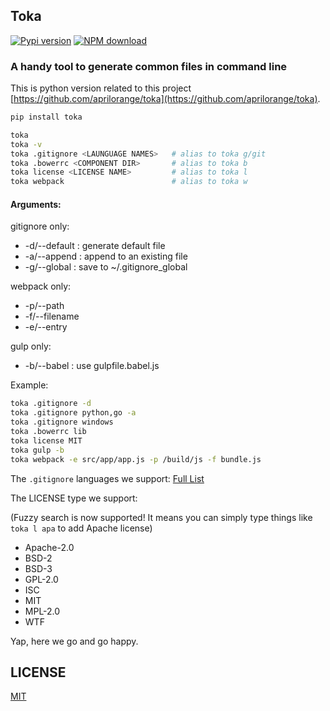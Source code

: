 ## Toka

[![Pypi version](https://img.shields.io/badge/pypi-v0.2.3.21-green.svg)](https://pypi.python.org/pypi/toka)
[![NPM download](https://img.shields.io/badge/download-v0.2.3.21-green.svg)](https://pypi.python.org/packages/source/t/toka/toka-0.2.3.21.tar.gz)

### A handy tool to generate common files in command line

This is python version related to this project [https://github.com/aprilorange/toka](https://github.com/aprilorange/toka).

```bash
pip install toka 

toka
toka -v
toka .gitignore <LAUNGUAGE NAMES>   # alias to toka g/git
toka .bowerrc <COMPONENT DIR>       # alias to toka b
toka license <LICENSE NAME>         # alias to toka l
toka webpack                        # alias to toka w
```

#### Arguments:

gitignore only:

- -d/--default : generate default file
- -a/--append : append to an existing file
- -g/--global : save to ~/.gitignore_global

webpack only:

- -p/--path
- -f/--filename
- -e/--entry

gulp only:

- -b/--babel : use gulpfile.babel.js

Example:

```bash
toka .gitignore -d
toka .gitignore python,go -a
toka .gitignore windows
toka .bowerrc lib
toka license MIT
toka gulp -b
toka webpack -e src/app/app.js -p /build/js -f bundle.js
```

The `.gitignore` languages we support: [Full List](lib/list/gitignore.js)

The LICENSE type we support:

(Fuzzy search is now supported! It means you can simply type things like `toka l apa` to add Apache license)

- Apache-2.0
- BSD-2
- BSD-3
- GPL-2.0
- ISC
- MIT
- MPL-2.0
- WTF

Yap, here we go and go happy.

## LICENSE

[MIT](LICENSE)
